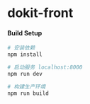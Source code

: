 # dokit-front

#### Build Setup
``` bash
# 安装依赖
npm install

# 启动服务 localhost:8000
npm run dev

# 构建生产环境
npm run build
```